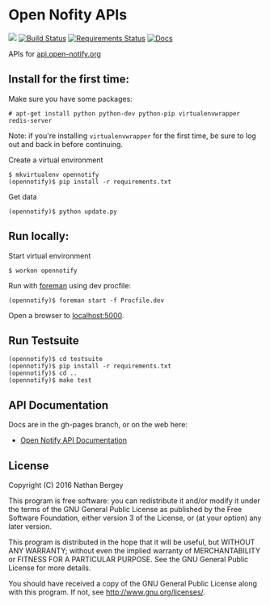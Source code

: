 # Open Nofity APIs

![](https://img.shields.io/badge/language-python%202-green.svg)
[![Build Status](https://travis-ci.org/open-notify/Open-Notify-API.svg)](https://travis-ci.org/open-notify/Open-Notify-API)
[![Requirements Status](https://requires.io/github/open-notify/Open-Notify-API/requirements.svg?branch=master)](https://requires.io/github/open-notify/Open-Notify-API/requirements/?branch=master)
[![Docs](https://readthedocs.org/projects/open-notify-api/badge/?version=latest)](http://open-notify-api.readthedocs.org/)


APIs for [api.open-notify.org](http://api.open-notify.org)


## Install for the first time:

Make sure you have some packages:

    # apt-get install python python-dev python-pip virtualenvwrapper redis-server

Note: if you're installing `virtualenvwrapper` for the first time, be sure to log out and back in before continuing.

Create a virtual environment

    $ mkvirtualenv opennotify
    (opennotify)$ pip install -r requirements.txt

Get data

    (opennotify)$ python update.py


## Run locally:

Start virtual environment

    $ workon opennotify

Run with [foreman](https://github.com/ddollar/foreman) using dev procfile:

    (opennotify)$ foreman start -f Procfile.dev

Open a browser to [localhost:5000](http://localhost:5000).


## Run Testsuite

    (opennotify)$ cd testsuite
    (opennotify)$ pip install -r requirements.txt
    (opennotify)$ cd ..
    (opennotify)$ make test


## API Documentation

Docs are in the gh-pages branch, or on the web here:

 - [Open Notify API Documentation](http://open-notify.org/Open-Notify-API/)


## License

Copyright (C) 2016 Nathan Bergey

This program is free software: you can redistribute it and/or modify
it under the terms of the GNU General Public License as published by
the Free Software Foundation, either version 3 of the License, or
(at your option) any later version.

This program is distributed in the hope that it will be useful,
but WITHOUT ANY WARRANTY; without even the implied warranty of
MERCHANTABILITY or FITNESS FOR A PARTICULAR PURPOSE.  See the
GNU General Public License for more details.

You should have received a copy of the GNU General Public License
along with this program.  If not, see <http://www.gnu.org/licenses/>.

